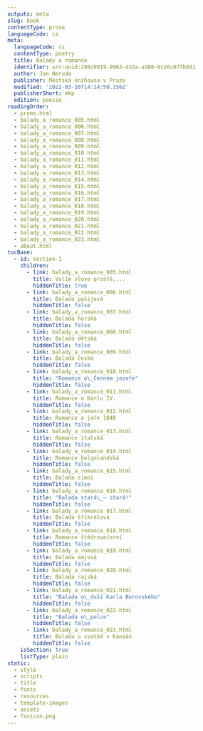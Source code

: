 ```yaml
---
outputs: meta
slug: book
contentType: prose
languageCode: cs
meta:
  languageCode: cs
  contentType: poetry
  title: Balady a romance
  identifier: urn:uuid:296c0919-9963-415a-a386-6c26c077b931
  author: Jan Neruda
  publisher: Městská knihovna v Praze
  modified: '2022-03-10T14:14:50.156Z'
  publisherShort: mkp
  edition: poezie
readingOrder:
  - promo.html
  - balady_a_romance_005.html
  - balady_a_romance_006.html
  - balady_a_romance_007.html
  - balady_a_romance_008.html
  - balady_a_romance_009.html
  - balady_a_romance_010.html
  - balady_a_romance_011.html
  - balady_a_romance_012.html
  - balady_a_romance_013.html
  - balady_a_romance_014.html
  - balady_a_romance_015.html
  - balady_a_romance_016.html
  - balady_a_romance_017.html
  - balady_a_romance_018.html
  - balady_a_romance_019.html
  - balady_a_romance_020.html
  - balady_a_romance_021.html
  - balady_a_romance_022.html
  - balady_a_romance_023.html
  - about.html
tocBase:
  - id: section-1
    children:
      - link: balady_a_romance_005.html
        title: Volím slovo prosté,...
        hiddenTitle: true
      - link: balady_a_romance_006.html
        title: Balada pašijová
        hiddenTitle: false
      - link: balady_a_romance_007.html
        title: Balada horská
        hiddenTitle: false
      - link: balady_a_romance_008.html
        title: Balada dětská
        hiddenTitle: false
      - link: balady_a_romance_009.html
        title: Balada česká
        hiddenTitle: false
      - link: balady_a_romance_010.html
        title: "Romance o\_Černém jezeře"
        hiddenTitle: false
      - link: balady_a_romance_011.html
        title: Romance o Karlu IV.
        hiddenTitle: false
      - link: balady_a_romance_012.html
        title: Romance o jaře 1848
        hiddenTitle: false
      - link: balady_a_romance_013.html
        title: Romance italská
        hiddenTitle: false
      - link: balady_a_romance_014.html
        title: Romance helgolandská
        hiddenTitle: false
      - link: balady_a_romance_015.html
        title: Balada zimní
        hiddenTitle: false
      - link: balady_a_romance_016.html
        title: "Balada stará\_— stará!"
        hiddenTitle: false
      - link: balady_a_romance_017.html
        title: Balada tříkrálová
        hiddenTitle: false
      - link: balady_a_romance_018.html
        title: Romance štědrovečerní
        hiddenTitle: false
      - link: balady_a_romance_019.html
        title: Balada májová
        hiddenTitle: false
      - link: balady_a_romance_020.html
        title: Balada rajská
        hiddenTitle: false
      - link: balady_a_romance_021.html
        title: "Balada o\_duši Karla Borovského"
        hiddenTitle: false
      - link: balady_a_romance_022.html
        title: "Balada o\_polce"
        hiddenTitle: false
      - link: balady_a_romance_023.html
        title: Balada o svatbě v Kanaán
        hiddenTitle: false
    isSection: true
    listType: plain
static:
  - style
  - scripts
  - title
  - fonts
  - resources
  - template-images
  - assets
  - favicon.png
---
```

